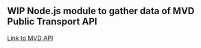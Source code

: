 ## WIP Node.js module to gather data of MVD Public Transport API

[Link to MVD API](https://api.montevideo.gub.uy/apidocs/publictransport)
